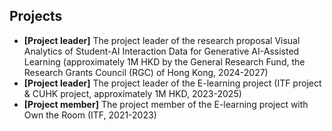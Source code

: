 ## Projects

- **[Project leader]** The project leader of the research proposal Visual Analytics of Student-AI Interaction Data for Generative AI-Assisted Learning (approximately 1M HKD by the General Research Fund, the Research Grants Council (RGC) of Hong Kong, 2024-2027)
- **[Project leader]** The project leader of the E-learning project (ITF project & CUHK project, approximately 1M HKD, 2023-2025)
- **[Project member]** The project member of the E-learning project with Own the Room (ITF, 2021-2023)

